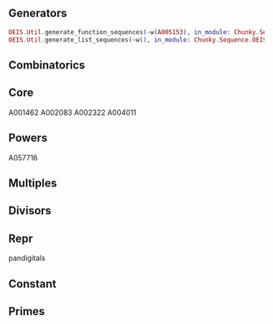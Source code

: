 ## Generators

```elixir 
OEIS.Util.generate_function_sequences(~w(A005153), in_module: Chunky.Sequence.OEIS.Multiples)
OEIS.Util.generate_list_sequences(~w(), in_module: Chunky.Sequence.OEIS.Multiples)
```

## Combinatorics



## Core



A001462
A002083
A002322
A004011

## Powers

A057716


## Multiples



## Divisors




## Repr

pandigitals

## Constant


## Primes


